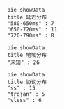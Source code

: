 
```mermaid
pie showData
title 延迟分布
"580-650ms" : 7
"650-720ms" : 11
"720-790ms" : 8
```
```mermaid
pie showData
title 地域分布
"未知" : 26
```
```mermaid
pie showData
title 协议分布
"ss" : 15
"trojan" : 5
"vless" : 6
```